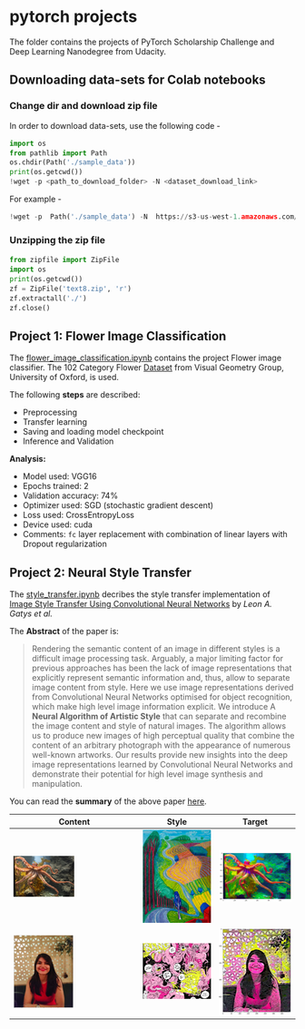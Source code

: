 # pytorch projects
The folder contains the projects of PyTorch Scholarship Challenge and Deep Learning Nanodegree from Udacity.


## Downloading data-sets for Colab notebooks
### Change dir and download zip file
In order to download data-sets, use the following code -
```python
import os
from pathlib import Path
os.chdir(Path('./sample_data'))
print(os.getcwd())
!wget -p <path_to_download_folder> -N <dataset_download_link>
```
For example - 
```python
!wget -p  Path('./sample_data') -N  https://s3-us-west-1.amazonaws.com/udacity-aind/dog-project/dogImages.zip
```
### Unzipping the zip file
```python
from zipfile import ZipFile
import os
print(os.getcwd())
zf = ZipFile('text8.zip', 'r')
zf.extractall('./')
zf.close()
```


## Project 1: Flower Image Classification
The [flower_image_classification.ipynb](https://github.com/purvasingh96/Deep-learning-with-neural-networks/blob/master/Chapter-wise%20code/Code%20-%20PyTorch/2.%20Convolution%20Neural%20Networks/4.%20Transfer%20Learning/Transfer_Learning_predict_flowers.ipynb) contains the project Flower image classifier.
The 102 Category Flower [Dataset](http://www.robots.ox.ac.uk/~vgg/data/flowers/102/index.html) from Visual Geometry Group, University of Oxford, is used.

The following **steps** are described:
* Preprocessing
* Transfer learning
* Saving and loading model checkpoint
* Inference and Validation

**Analysis:**
* Model used: VGG16
* Epochs trained: 2
* Validation accuracy: 74%
* Optimizer used: SGD (stochastic gradient descent)
* Loss used: CrossEntropyLoss
* Device used: cuda
* Comments: `fc` layer replacement with combination of linear layers with Dropout regularization

## Project 2: Neural Style Transfer 
The [style_transfer.ipynb](https://github.com/purvasingh96/Deep-learning-with-neural-networks/blob/master/Chapter-wise%20code/Code%20-%20PyTorch/2.%20Convolution%20Neural%20Networks/5.%20Style%20Transfer/Style_Transfer_via_pytorch.ipynb) decribes the style transfer implementation of [Image Style Transfer Using Convolutional Neural Networks](https://www.cv-foundation.org/openaccess/content_cvpr_2016/papers/Gatys_Image_Style_Transfer_CVPR_2016_paper.pdf) by *Leon A. Gatys et al.*

The **Abstract** of the paper is:
> Rendering the semantic content of an image in different styles is a difficult image processing task. Arguably, a major limiting factor for previous approaches has been the lack of image representations that explicitly represent semantic information and, thus, allow to separate image content from style. Here we use image representations derived from Convolutional Neural Networks optimised for object recognition, which make high level image information explicit. We introduce
A **Neural Algorithm of Artistic Style** that can separate and recombine the image content and style of natural images. The algorithm allows us to produce new images of high perceptual quality that combine the content of an arbitrary photograph with the appearance of numerous well-known artworks. Our results provide new insights into the deep image representations learned by Convolutional Neural Networks and demonstrate their potential for high level image synthesis and manipulation.

You can read the **summary** of the above paper [here](https://github.com/aleju/papers/blob/master/neural-nets/A_Neural_Algorithm_for_Artistic_Style.md).

| Content                                | Style                                       | Target                                        |
|----------------------------------------|---------------------------------------------|-----------------------------------------------|
| <img src="./images/octopus.jpg" width=50% height=40%></img> | <img src="./images/hockney.jpg"></img>      | <img src="./images/target_octopus.png"></img> |
| <img src="./images/content.png" width=50% height=50%></img> | <img src="./images/style_purva.png"></img> | <img src="./images/target.png"></img>         |

